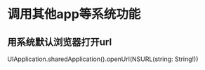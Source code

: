 # 调用其他app等系统功能

用系统默认浏览器打开url
---

UIApplication.sharedApplication().openUrl(NSURL(string: String!))
